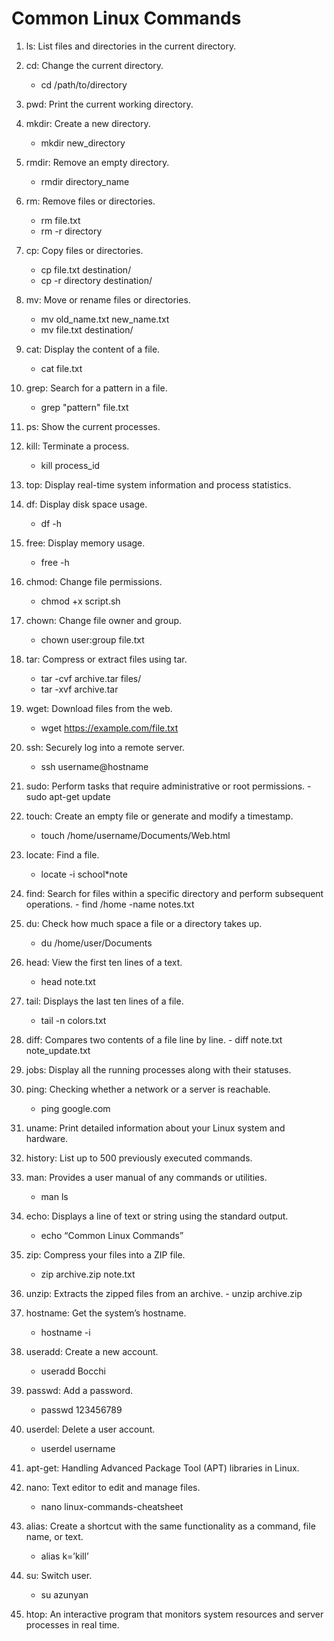 # Common Linux Commands

1. ls: List files and directories in the current directory.

2. cd: Change the current directory.
	- cd /path/to/directory
	
3. pwd: Print the current working directory.

4. mkdir: Create a new directory.
	- mkdir new_directory	

5. rmdir: Remove an empty directory.
	- rmdir directory_name

6. rm: Remove files or directories.
	- rm file.txt
	- rm -r directory

7. cp: Copy files or directories.
	- cp file.txt destination/
	- cp -r directory destination/

8. mv: Move or rename files or directories.
	- mv old_name.txt new_name.txt
	- mv file.txt destination/

9. cat: Display the content of a file.
	- cat file.txt

10. grep: Search for a pattern in a file.
	- grep "pattern" file.txt

11. ps: Show the current processes.

12. kill: Terminate a process.
	- kill process_id

13. top: Display real-time system information and process statistics.

14. df: Display disk space usage.
	- df -h

15. free: Display memory usage.
	- free -h

16. chmod: Change file permissions.
	- chmod +x script.sh

17. chown: Change file owner and group.
	- chown user:group file.txt

18. tar: Compress or extract files using tar.
	- tar -cvf archive.tar files/
	- tar -xvf archive.tar

19. wget: Download files from the web.
	- wget https://example.com/file.txt

20. ssh: Securely log into a remote server.
	- ssh username@hostname
21. sudo: Perform tasks that require administrative or root permissions.
    	- sudo apt-get update
22. touch: Create an empty file or generate and modify a timestamp.
	- touch /home/username/Documents/Web.html
23. locate: Find a file.
	- locate -i school*note
24. find: Search for files within a specific directory and perform subsequent operations.
    	- find /home -name notes.txt
25. du: Check how much space a file or a directory takes up.
	- du /home/user/Documents
26. head: View the first ten lines of a text.
	- head note.txt
27. tail: Displays the last ten lines of a file.
	- tail -n colors.txt
28. diff: Compares two contents of a file line by line.
    	- diff note.txt note_update.txt
29. jobs: Display all the running processes along with their statuses.
30. ping: Checking whether a network or a server is reachable.
	- ping google.com
31. uname: Print detailed information about your Linux system and hardware.
32. history: List up to 500 previously executed commands.
33. man: Provides a user manual of any commands or utilities.
	- man ls
34. echo: Displays a line of text or string using the standard output.
	- echo “Common Linux Commands”
35. zip: Compress your files into a ZIP file.
	- zip archive.zip note.txt
36. unzip: Extracts the zipped files from an archive.
    	- unzip archive.zip
37. hostname: Get the system’s hostname.
	- hostname -i
38. useradd: Create a new account.
	- useradd Bocchi
39. passwd: Add a password.
	- passwd 123456789
40. userdel: Delete a user account.
	- userdel username
41. apt-get: Handling Advanced Package Tool (APT) libraries in Linux.
42. nano: Text editor to edit and manage files.
	- nano linux-commands-cheatsheet
43. alias: Create a shortcut with the same functionality as a command, file name, or text.
	- alias k=’kill’
44. su: Switch user. 
	- su azunyan
45. htop: An interactive program that monitors system resources and server processes in real time.


